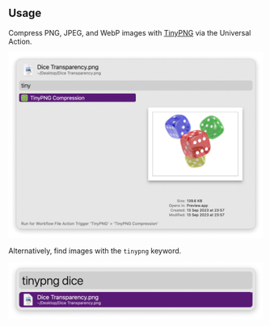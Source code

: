 ## Usage

Compress PNG, JPEG, and WebP images with [TinyPNG](https://tinypng.com/) via the Universal Action.

![Universal Action for TinyPNG Compression](images/ua.png)

Alternatively, find images with the `tinypng` keyword.

![Alfred search for tinypng transparenc](images/tinypng.png)
